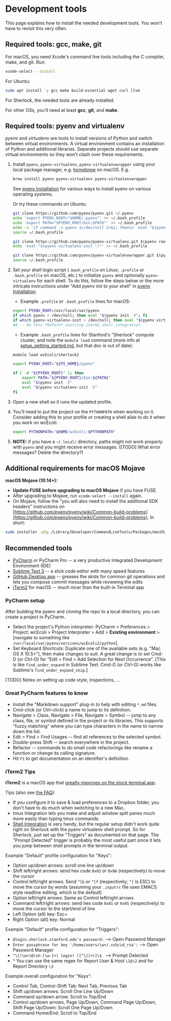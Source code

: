 # Development tools

This page explains how to install the needed development tools. You won't have to revisit this very often.


## Required tools: gcc, make, git

For macOS, you need Xcode's command line tools including the C compiler, make, and git. Run:

```bash
xcode-select --install
```

For Ubuntu:

```bash
sudo apt install -y gcc make build-essential wget curl llvm
```

For Sherlock, the needed tools are already installed.

For other OSs, you'll need at least **gcc**, **git**, and **make**.



## Required tools: pyenv and virtualenv

_pyenv_ and _virtualenv_ are tools to install versions of Python and switch between virtual environments. A virtual environment contains an installation of Python and additional libraries. Separate projects should use separate virtual environments so they won't clash over these requirements.

1. Install `pyenv`, `pyenv-virtualenv`, `pyenv-virtualenvwrapper` using your local package manager, e.g. [homebrew](https://brew.sh/) on macOS. E.g.
   ```bash
   brew install pyenv pyenv-virtualenv pyenv-virtualenvwrapper
   ```

   See [pyenv Installation](https://github.com/pyenv/pyenv#installation) for various ways to install pyenv on various operating systems.

   Or try these commands on Ubuntu:

   ```bash
   git clone https://github.com/pyenv/pyenv.git ~/.pyenv
   echo 'export PYENV_ROOT="$HOME/.pyenv"' >> ~/.bash_profile
   echo 'export PATH="$PYENV_ROOT/bin:$PATH"' >> ~/.bash_profile
   echo -e 'if command -v pyenv 1>/dev/null 2>&1; then\n  eval "$(pyenv init -)"\nfi' >> ~/.bash_profile
   source ~/.bash_profile

   git clone https://github.com/pyenv/pyenv-virtualenv.git $(pyenv root)/plugins/pyenv-virtualenv
   echo 'eval "$(pyenv virtualenv-init -)"' >> ~/.bash_profile

   git clone https://github.com/pyenv/pyenv-virtualenvwrapper.git $(pyenv root)/plugins/pyenv-virtualenvwrapper
   source ~/.bash_profile
   ```

2. Set your shell login script (`.bash_profile` on Linux; `.profile` or `.bash_profile` on macOS, etc.) to initialize `pyenv` and optionally `pyenv-virtualenv` for each shell. To do this, follow the steps below or the more intricate instructions under "Add pyenv init to your shell" in [pyenv Installation](https://github.com/pyenv/pyenv#installation).
   - Example `.profile` or `.bash_profile` lines for macOS:

   ```bash
   export PYENV_ROOT=/usr/local/var/pyenv
   if which pyenv > /dev/null; then eval "$(pyenv init -)"; fi
   if which pyenv-virtualenv-init > /dev/null; then eval "$(pyenv virtualenv-init -)"; fi
   ## -- Do this *before* sourcing iterm2_shell_integration
   ```

   - Example `.bash_profile` lines for Stanford's "Sherlock" compute cluster, and note the `module load` command (more info at [setup_getting_started.md](https://github.com/CovertLab/ComputationalResources/blob/master/_sherlock/setup_getting_started.md), but that doc is out of date):

   ```bash
   module load wcEcoli/sherlock2

   export PYENV_ROOT="${PI_HOME}/pyenv"

   if [ -d "${PYENV_ROOT}" ]; then
       export PATH="${PYENV_ROOT}/bin:${PATH}"
       eval "$(pyenv init -)"
       eval "$(pyenv virtualenv-init -)"
   fi
   ```

3. Open a new shell so it runs the updated profile.

4. You'll need to put the project on the `PYTHONPATH` when working on it. Consider adding this to your profile _or_ creating a shell alias to do it when you work on wcEcoli:

   ```bash
   export PYTHONPATH="$HOME/wcEcoli:$PYTHONPATH"
   ```

5. **NOTE:** if you have a `~/.local/` directory, paths might not work properly with `pyenv` and you might receive error messages. ([TODO] What error messages? Delete the directory?)


## Additional requirements for macOS Mojave

**macOS Mojave (10.14+):**
  * **Update FUSE before upgrading to macOS Mojave** if you have FUSE.
  * After upgrading to Mojave, run `xcode-select --install` again.
  * On Mojave, follow the "you will also need to install the additional SDK headers" instructions on [https://github.com/pyenv/pyenv/wiki/Common-build-problems](https://github.com/pyenv/pyenv/wiki/Common-build-problems). In short:

   ```bash
   sudo installer -pkg /Library/Developer/CommandLineTools/Packages/macOS_SDK_headers_for_macOS_10.14.pkg -target /
   ```


## Recommended tools

  * [PyCharm](https://www.jetbrains.com/pycharm/) or PyCharm Pro -- a very productive Integrated Development Environment (IDE)
  * [Sublime Text 3](https://www.sublimetext.com/) -- a slick code editor with many speed features
  * [GitHub Desktop app](https://desktop.github.com/) -- greases the skids for common git operations and lets you compose commit messages while reviewing the edits
  * [iTerm2](https://www.iterm2.com/) for macOS -- much nicer than the built-in Terminal app


### PyCharm setup

After building the pyenv and cloning the repo to a local directory, you can create a project in PyCharm.

* Select the project's Python interpreter: PyCharm > Preferences > Project: wcEcoli > Project Interpreter > Add > **Existing environment** > [navigate to something like `/usr/local/var/pyenv/versions/wcEcoli2/python`].
* Set Keyboard Shortcuts: Duplicate one of the available sets (e.g. "Mac OS X 10.5+"), then make changes to suit. A great change is to set Cmd-D (or Ctrl-D) for "Edit > Find > Add Selection for Next Occurrence". [This is like `find_under_expand` in Sublime Text. Cmd-G (or Ctrl-G) works like Sublime's `find_under_expand_skip`.]

[TODO] Notes on setting up code style, inspections, ...


### Great PyCharm features to know

* Install the "Markdown support" plug-in to help with editing `*.md` files.
* Cmd-click (or Ctrl-click) a name to jump to its definition.
* Navigate > Class, Navigate > File, Navigate > Symbol -- jump to any class, file, or symbol defined in the project or its libraries. This supports "fuzzy matching" where you can type characters in the name to narrow down the list.
* Edit > Find > Find Usages -- find all references to the selected symbol.
* Double-press Shift -- search everywhere in the project.
* Refactor -- commands to do small code refactorings like rename a function or change its calling signature.
* Hit `F1` to get documentation on an identifier's definition.


### iTerm2 Tips

**iTerm2** is a macOS app that [greatly improves on the stock terminal app](https://www.iterm2.com/features.html).

Tips (also see [the FAQ](https://www.iterm2.com/faq.html)):

* If you configure it to save & load preferences to a Dropbox folder, you don't have to do much when switching to a new Mac.
* tmux Integration lets you make and adjust window split panes much more easily than typing tmux commands.
* [Shell Integration](https://www.iterm2.com/documentation-shell-integration.html) is very handy, but the regular setup didn't work quite right on Sherlock with the pyenv virtualenv shell prompt. So for Sherlock, just set up the "Triggers" as documented on that page. The "Prompt Detected" trigger is probably the most useful part since it lets you jump between shell prompts in the terminal output.

Example "Default" profile configuration for "Keys":
* Option up/down arrows: scroll one line up/down
* Shift left/right arrows: send hex code `0x02` or `0x06` (respectively) to move the cursor
* Control left/right arrows: Send `^[b` or `^[f` (respectively; `^[` is ESC) to move the cursor by words (assuming your `.inputrc` file uses EMACS style readline editing, which is the default)
* Option left/right arrows: Same as Control left/right arrows
* Command left/right arrows: send hex code `0x01` or `0x05` (respectively) to move the cursor to the start/end of line
* Left Option (alt) key: Esc+
* Right Option (alt) key: Normal

Example "Default" profile configuration for "Triggers":
* `@login.sherlock.stanford.edu's password:` --> Open Password Manager
* `Enter passphrase for key '/home/users/\w+/.ssh/id_rsa':` --> Open Password Manager
* `^\[(\w+)@(sh-[\w-]+) login! ([^\]]+)]\$ ` --> Prompt Detected
* ^ You can use the same regex for Report User & Host `\1@\2` and for Report Directory `\3`

Example overall configuration for "Keys":
* Control Tab, Control-Shift Tab: Next Tab, Previous Tab
* Shift up/down arrows: Scroll One Line Up/Down
* Command up/down arrow: Scroll to Top/End
* Control up/down arrows, Page Up/Down, Command Page Up/Down, Shift Page Up/Down: Scroll One Page Up/Down
* Command Home/End: Scroll to Top/End
